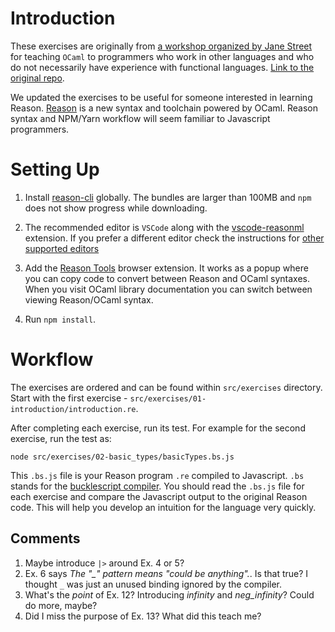 # Introduction

These exercises are originally from [a workshop organized by Jane Street](https://blog.janestreet.com/learn-ocaml-nyc/) for teaching `OCaml` to programmers who work in other languages and who do not necessarily have experience with functional languages. [Link to the original repo](https://github.com/janestreet/learn-ocaml-workshop).

We updated the exercises to be useful for someone interested in learning Reason. [Reason](https://reasonml.github.io/) is a new syntax and toolchain powered by OCaml. Reason syntax and NPM/Yarn workflow will seem familiar to Javascript programmers.

# Setting Up

1. Install [reason-cli](https://reasonml.github.io/docs/en/global-installation.html) globally. The bundles are larger than 100MB and `npm` does not show progress while downloading.

2. The recommended editor is `VSCode` along with the [vscode-reasonml](https://github.com/reasonml-editor/vscode-reasonml) extension. If you prefer a different editor check the instructions for [other supported editors](https://reasonml.github.io/docs/en/editor-plugins.html)

3. Add the [Reason Tools](https://github.com/reasonml/reason-tools) browser extension. It works as a popup where you can copy code to convert between Reason and OCaml syntaxes. When you visit OCaml library documentation you can switch between viewing Reason/OCaml syntax.

4. Run `npm install`.

# Workflow

The exercises are ordered and can be found within `src/exercises` directory. Start with the first exercise - `src/exercises/01-introduction/introduction.re`.

After completing each exercise, run its test. For example for the second exercise, run the test as:

  ```
  node src/exercises/02-basic_types/basicTypes.bs.js
  ```

This `.bs.js` file is your Reason program `.re` compiled to Javascript. `.bs` stands for the [bucklescript compiler](https://bucklescript.github.io/). You should read the `.bs.js` file for each exercise and compare the Javascript output to the original Reason code. This will help you develop an intuition for the language very quickly.

## Comments

  1. Maybe introduce `|>` around Ex. 4 or 5?
  2. Ex. 6 says *The "_" pattern means "could be anything".*. Is that true? I thought `_` was just an unused binding ignored by the compiler.
  3. What's the *point* of Ex. 12? Introducing *infinity* and *neg_infinity*? Could do more, maybe?
  4. Did I miss the purpose of Ex. 13? What did this teach me?